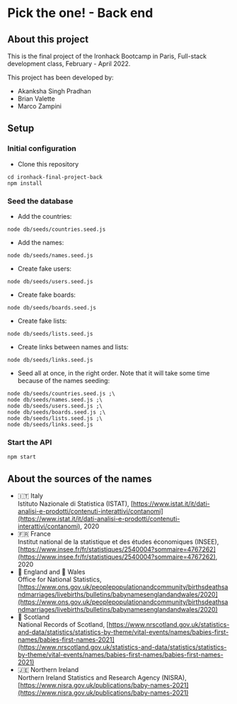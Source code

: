 # Pick the one! - Back end

## About this project

This is the final project of the Ironhack Bootcamp in Paris, Full-stack development class, February - April 2022.

This project has been developed by:

- Akanksha Singh Pradhan
- Brian Valette
- Marco Zampini

## Setup

### Initial configuration

- Clone this repository

```shell
cd ironhack-final-project-back
npm install
```

### Seed the database

- Add the countries:

```shell
node db/seeds/countries.seed.js
```

- Add the names:

```shell
node db/seeds/names.seed.js
```

- Create fake users:

```shell
node db/seeds/users.seed.js
```

- Create fake boards:

```shell
node db/seeds/boards.seed.js
```

- Create fake lists:

```shell
node db/seeds/lists.seed.js
```

- Create links between names and lists:

```shell
node db/seeds/links.seed.js
```

- Seed all at once, in the right order. Note that it will take some time because of the names seeding:

```shell
node db/seeds/countries.seed.js ;\
node db/seeds/names.seed.js ;\
node db/seeds/users.seed.js ;\
node db/seeds/boards.seed.js ;\
node db/seeds/lists.seed.js ;\
node db/seeds/links.seed.js
```

### Start the API

```shell
npm start
```

## About the sources of the names

- 🇮🇹 Italy  
  Istituto Nazionale di Statistica (ISTAT), [https://www.istat.it/it/dati-analisi-e-prodotti/contenuti-interattivi/contanomi](https://www.istat.it/it/dati-analisi-e-prodotti/contenuti-interattivi/contanomi), 2020
- 🇫🇷 France  
  Institut national de la statistique et des études économiques (INSEE), [https://www.insee.fr/fr/statistiques/2540004?sommaire=4767262](https://www.insee.fr/fr/statistiques/2540004?sommaire=4767262), 2020
- 🏴󠁧󠁢󠁥󠁮󠁧󠁿 England and 🏴󠁧󠁢󠁷󠁬󠁳󠁿 Wales  
  Office for National Statistics, [https://www.ons.gov.uk/peoplepopulationandcommunity/birthsdeathsandmarriages/livebirths/bulletins/babynamesenglandandwales/2020](https://www.ons.gov.uk/peoplepopulationandcommunity/birthsdeathsandmarriages/livebirths/bulletins/babynamesenglandandwales/2020)
- 🏴󠁧󠁢󠁳󠁣󠁴󠁿 Scotland  
  National Records of Scotland, [https://www.nrscotland.gov.uk/statistics-and-data/statistics/statistics-by-theme/vital-events/names/babies-first-names/babies-first-names-2021](https://www.nrscotland.gov.uk/statistics-and-data/statistics/statistics-by-theme/vital-events/names/babies-first-names/babies-first-names-2021)
- 🇯🇪 Northern Ireland  
  Northern Ireland Statistics and Research Agency (NISRA), [https://www.nisra.gov.uk/publications/baby-names-2021](https://www.nisra.gov.uk/publications/baby-names-2021)
